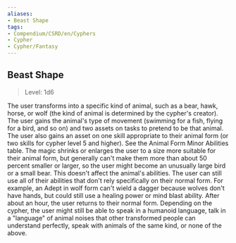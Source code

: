 ```yaml
---
aliases:
- Beast Shape
tags:
- Compendium/CSRD/en/Cyphers
- Cypher
- Cypher/Fantasy
---
```


  
## Beast Shape  
>Level: 1d6  
  
The user transforms into a specific kind of animal, such as a bear, hawk, horse, or wolf (the kind of animal is determined by the cypher's creator). The user gains the animal's type of movement (swimming for a fish, flying for a bird, and so on) and two assets on tasks to pretend to be that animal. The user also gains an asset on one skill appropriate to their animal form (or two skills for cypher level 5 and higher). See the Animal Form Minor Abilities table.  The magic shrinks or enlarges the user to a size more suitable for their animal form, but generally can't make them more than about 50 percent smaller or larger, so the user might become an unusually large bird or a small bear. This doesn't affect the animal's abilities. The user can still use all of their abilities that don't rely specifically on their normal form. For example, an Adept in wolf form can't wield a dagger because wolves don't have hands, but could still use a healing power or mind blast ability. After about an hour, the user returns to their normal form. Depending on the cypher, the user might still be able to speak in a humanoid language, talk in a "language" of animal noises that other transformed people can understand perfectly, speak with animals of the same kind, or none of the above.